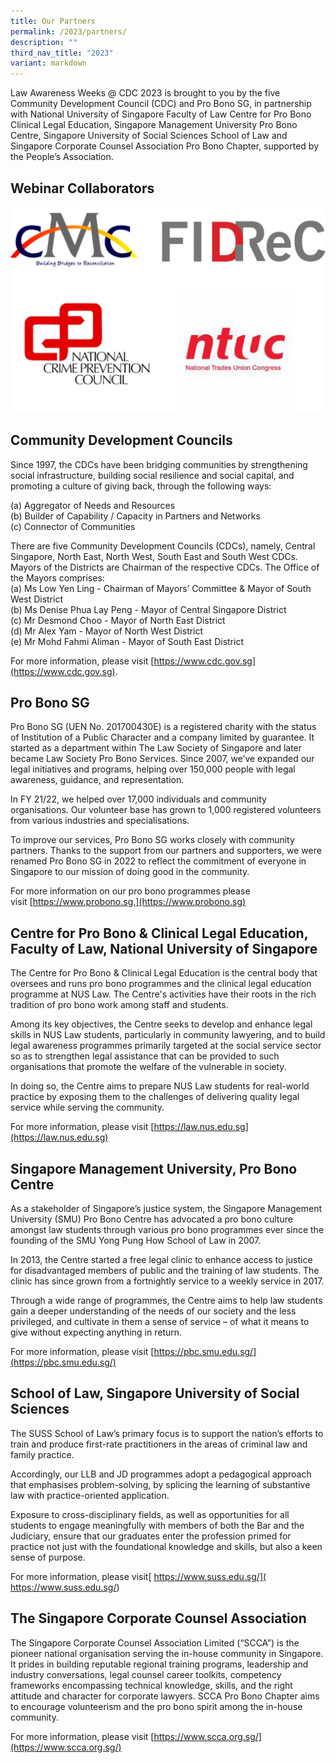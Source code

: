 ```yaml
---
title: Our Partners
permalink: /2023/partners/
description: ""
third_nav_title: "2023"
variant: markdown
---
```

Law Awareness Weeks @ CDC 2023 is brought to you by the five Community Development Council (CDC) and Pro Bono SG, in partnership with National University of Singapore Faculty of Law Centre for Pro Bono Clinical Legal Education, Singapore Management University Pro Bono Centre, Singapore University of Social Sciences School of Law and Singapore Corporate Counsel Association Pro Bono Chapter, supported by the People’s Association.

## Webinar Collaborators
![](/images/picture1.png)

## Community Development Councils

Since 1997, the CDCs have been bridging communities by strengthening social infrastructure, building social resilience and social capital, and promoting a culture of giving back, through the following ways:
                
(a)            Aggregator of Needs and Resources <br>
(b)            Builder of Capability / Capacity in Partners and Networks <br>
(c)            Connector of Communities 

There are five Community Development Councils (CDCs), namely, Central Singapore, North East, North West, South East and South West CDCs.  Mayors of the Districts are Chairman of the respective CDCs. The Office of the Mayors comprises: <br>
(a) Ms Low Yen Ling - Chairman of Mayors’ Committee &amp; Mayor of South West District <br>
(b)  Ms Denise Phua Lay Peng - Mayor of Central Singapore District <br>
(c)  Mr Desmond Choo - Mayor of North East District <br>
(d) Mr Alex Yam	- Mayor of North West District <br>
(e)  Mr Mohd Fahmi Aliman	- Mayor of South East District <br>

For more information, please visit [https://www.cdc.gov.sg](https://www.cdc.gov.sg).

## Pro Bono SG

Pro Bono SG (UEN No. 201700430E) is a registered charity with the status of Institution of a Public Character and a company limited by guarantee. It started as a department within The Law Society of Singapore and later became Law Society Pro Bono Services. Since 2007, we’ve expanded our legal initiatives and programs, helping over 150,000 people with legal awareness, guidance, and representation.

In FY 21/22, we helped over 17,000 individuals and community organisations. Our volunteer base has grown to 1,000 registered volunteers from various industries and specialisations.

To improve our services, Pro Bono SG works closely with community partners. Thanks to the support from our partners and supporters, we were renamed Pro Bono SG in 2022 to reflect the commitment of everyone in Singapore to our mission of doing good in the community.

For more information on our pro bono programmes&nbsp;please visit&nbsp;[https://www.probono.sg.](https://www.probono.sg)


## Centre for Pro Bono &amp; Clinical Legal Education, Faculty of Law, National University of Singapore

The Centre for Pro Bono &amp; Clinical Legal Education is the central body that oversees and runs pro bono programmes and the clinical legal education programme at NUS Law. The Centre's activities have their roots in the rich tradition of pro bono work among staff and students.

Among its key objectives, the Centre seeks to develop and enhance legal skills in NUS Law students, particularly in community lawyering, and to build legal awareness programmes primarily targeted at the social service sector so as to strengthen legal assistance that can be provided to such organisations that promote the welfare of the vulnerable in society.

In doing so, the Centre aims to prepare NUS Law students for real-world practice by exposing them to the challenges of delivering quality legal service while serving the community.&nbsp;

For more information, please visit [https://law.nus.edu.sg](https://law.nus.edu.sg) 

## Singapore Management University, Pro Bono Centre

As a stakeholder of Singapore’s justice system, the Singapore Management University (SMU) Pro Bono Centre has advocated a pro bono culture amongst law students through various pro bono programmes ever since the founding of the SMU Yong Pung How School of Law in 2007.&nbsp;

In 2013, the Centre started a free legal clinic to enhance access to justice for disadvantaged members of public and the training of law students. The clinic has since grown from a fortnightly service to a weekly service in 2017.

Through a wide range of programmes, the Centre aims to help law students gain a deeper understanding of the needs of our society and the less privileged, and cultivate in them a sense of service – of what it means to give without expecting anything in return.

For more information, please visit [https://pbc.smu.edu.sg/](https://pbc.smu.edu.sg/)

## School of Law, Singapore University of Social Sciences

The SUSS School of Law’s primary focus is to support the nation’s efforts to train and produce first-rate practitioners in the areas of criminal law and family practice.

Accordingly, our LLB and JD programmes adopt a pedagogical approach that emphasises problem-solving, by splicing the learning of substantive law with practice-oriented application.

Exposure to cross-disciplinary fields, as well as opportunities for all students to engage meaningfully with members of both the Bar and the Judiciary, ensure that our graduates enter the profession primed for practice not just with the foundational knowledge and skills, but also a keen sense of purpose.

For more information, please visit[ https://www.suss.edu.sg/]( https://www.suss.edu.sg/) 

## The Singapore Corporate Counsel Association

The Singapore Corporate Counsel Association Limited (“SCCA”) is the pioneer national organisation serving the in-house community in Singapore. It prides in building reputable regional training programs, leadership and industry conversations, legal counsel career toolkits, competency frameworks encompassing technical knowledge, skills, and the right attitude and character for corporate lawyers. SCCA Pro Bono Chapter aims to encourage volunteerism and the pro bono spirit among the in-house community.

For more information, please visit [https://www.scca.org.sg/](https://www.scca.org.sg/)